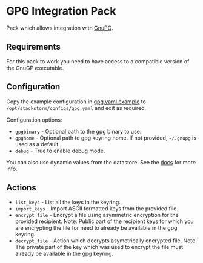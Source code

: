 # GPG Integration Pack

Pack which allows integration with [GnuPG](https://www.gnupg.org/).

## Requirements

For this pack to work you need to have access to a compatible version of the
GnuGP executable.

## Configuration

Copy the example configuration in [gpg.yaml.example](./gpg.yaml.example)
to `/opt/stackstorm/configs/gpg.yaml` and edit as required.

Configuration options:

* ``gpgbinary`` - Optional path to the gpg binary to use.
* ``gpghome`` - Optional path to gpg keyring home. If not provided,
  ``~/.gnupg`` is used as a default.
* ``debug`` - True to enable debug mode.

You can also use dynamic values from the datastore. See the
[docs](https://docs.stackstorm.com/reference/pack_configs.html) for more info.

## Actions

* ``list_keys`` - List all the keys in the keyring.
* ``import_keys`` - Import ASCII formatted keys from the provided file.
* ``encrypt_file`` - Encrypt a file using asymmetric encryption for the
  provided recipient. Note: Public part of the recipient keys for which you
  are encrypting the file for need to already be available in the gpg keyring.
* ``decrypt_file`` - Action which decrypts asymetrically encrypted file. Note:
  The private part of the key which was used to encrypt the file must already
  be  available in the gpg keyring.
